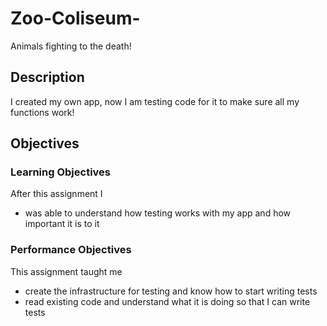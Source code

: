 # Zoo-Coliseum-
Animals fighting to the death!

## Description

I created my own app, now I am testing code for it to make sure all my functions work!

## Objectives

### Learning Objectives

After this assignment I 
* was able to understand how testing works with my app and how important it is to it

### Performance Objectives

This assignment taught me
* create the infrastructure for testing and know how to start writing tests
* read existing code and understand what it is doing so that I can write tests
